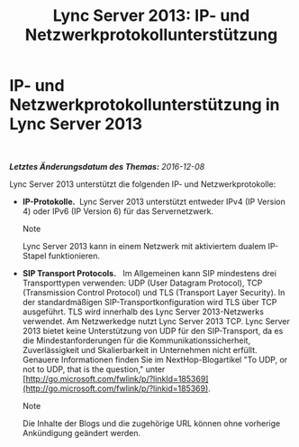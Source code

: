 ﻿---
title: 'Lync Server 2013: IP- und Netzwerkprotokollunterstützung'
TOCTitle: IP- und Netzwerkprotokollunterstützung
ms:assetid: b0cffb10-3478-445c-89c7-8cb8b5027424
ms:mtpsurl: https://technet.microsoft.com/de-de/library/Gg412848(v=OCS.15)
ms:contentKeyID: 49295113
ms.date: 12/10/2016
mtps_version: v=OCS.15
ms.translationtype: HT
---

# IP- und Netzwerkprotokollunterstützung in Lync Server 2013

 

_**Letztes Änderungsdatum des Themas:** 2016-12-08_

Lync Server 2013 unterstützt die folgenden IP- und Netzwerkprotokolle:

  - **IP-Protokolle.**  Lync Server 2013 unterstützt entweder IPv4 (IP Version 4) oder IPv6 (IP Version 6) für das Servernetzwerk.
    

    > [!NOTE]
    > Lync Server 2013 kann in einem Netzwerk mit aktiviertem dualem&nbsp;IP-Stapel funktionieren.



  - **SIP Transport Protocols.**   Im Allgemeinen kann SIP mindestens drei Transporttypen verwenden: UDP (User Datagram Protocol), TCP (Transmission Control Protocol) und TLS (Transport Layer Security). In der standardmäßigen SIP-Transportkonfiguration wird TLS über TCP ausgeführt. TLS wird innerhalb des Lync Server 2013-Netzwerks verwendet. Am Netzwerkedge nutzt Lync Server 2013 TCP. Lync Server 2013 bietet keine Unterstützung von UDP für den SIP-Transport, da es die Mindestanforderungen für die Kommunikationssicherheit, Zuverlässigkeit und Skalierbarkeit in Unternehmen nicht erfüllt. Genauere Informationen finden Sie im NextHop-Blogartikel "To UDP, or not to UDP, that is the question," unter [http://go.microsoft.com/fwlink/p/?linkId=185369](http://go.microsoft.com/fwlink/p/?linkid=185369).
    

    > [!NOTE]
    > Die Inhalte der Blogs und die zugehörige URL können ohne vorherige Ankündigung geändert werden.


